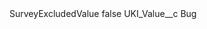 <?xml version="1.0" encoding="UTF-8"?>
<CustomMetadata xmlns="http://soap.sforce.com/2006/04/metadata" xmlns:xsi="http://www.w3.org/2001/XMLSchema-instance" xmlns:xsd="http://www.w3.org/2001/XMLSchema">
    <label>SurveyExcludedValue</label>
    <protected>false</protected>
    <values>
        <field>UKI_Value__c</field>
        <value xsi:type="xsd:string">Bug</value>
    </values>
</CustomMetadata>
